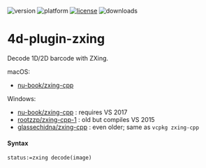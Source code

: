 ![version](https://img.shields.io/badge/version-18%2B-EB8E5F)
![platform](https://img.shields.io/static/v1?label=platform&message=mac-intel%20|%20mac-arm%20|%20win-64&color=blue)
[![license](https://img.shields.io/github/license/miyako/4d-plugin-zxing)](LICENSE)
![downloads](https://img.shields.io/github/downloads/miyako/4d-plugin-zxing/total)

# 4d-plugin-zxing
Decode 1D/2D barcode with ZXing.

macOS: 

* [nu-book/zxing-cpp](https://github.com/nu-book/zxing-cpp/releases)

Windows: 

* [nu-book/zxing-cpp](https://github.com/nu-book/zxing-cpp/releases) : requires VS 2017
* [rootzzp/zxing-cpp-1](https://github.com/rootzzp/zxing-cpp-1) : old but compiles VS 2015
* [glassechidna/zxing-cpp](https://github.com/glassechidna/zxing-cpp) : even older; same as `vcpkg zxing-cpp`

#### Syntax

```4d
status:=zxing decode(image)
```

